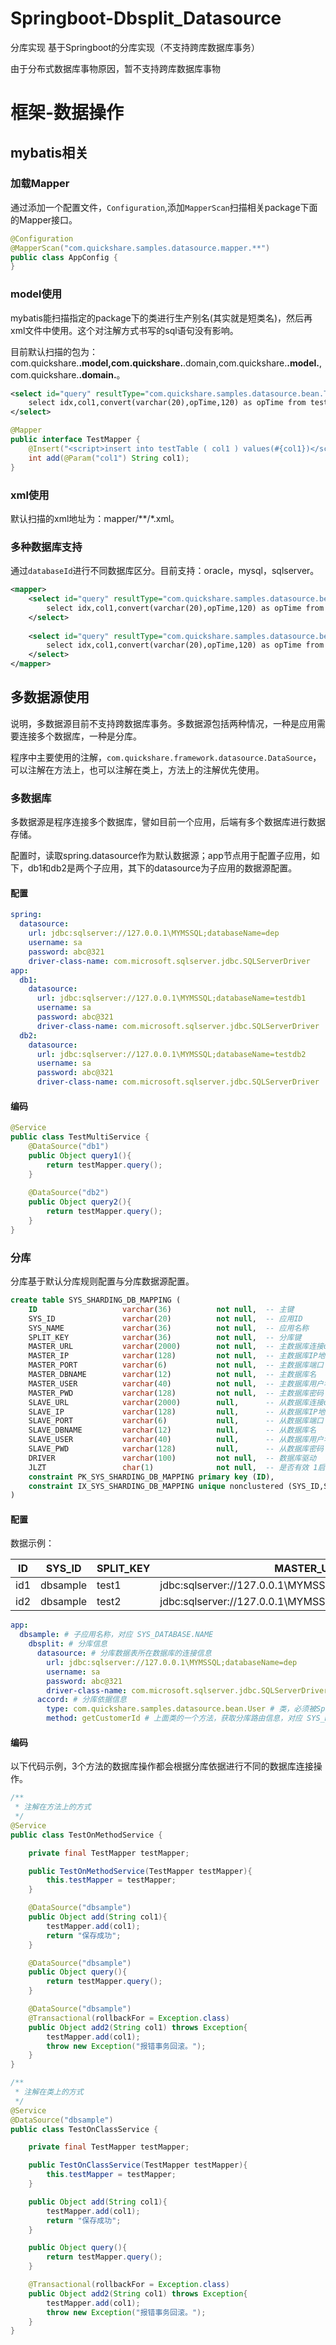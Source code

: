 # Springboot-Dbsplit_Datasource
分库实现 基于Springboot的分库实现（不支持跨库数据库事务）

由于分布式数据库事物原因，暂不支持跨库数据库事物



# 框架-数据操作

## mybatis相关

### 加载Mapper

通过添加一个配置文件，`Configuration`,添加`MapperScan`扫描相关package下面的Mapper接口。

```java
@Configuration
@MapperScan("com.quickshare.samples.datasource.mapper.**")
public class AppConfig {
}
```

### model使用

mybatis能扫描指定的package下的类进行生产别名(其实就是短类名)，然后再xml文件中使用。这个对注解方式书写的sql语句没有影响。

目前默认扫描的包为：com.quickshare.**.model,com.quickshare.**.domain,com.quickshare.**.model.**,com.quickshare.**.domain.**。

```xml
<select id="query" resultType="com.quickshare.samples.datasource.bean.TestTable">
    select idx,col1,convert(varchar(20),opTime,120) as opTime from testTable
</select>
```

```java
@Mapper
public interface TestMapper {
    @Insert("<script>insert into testTable ( col1 ) values(#{col1})</script>")
    int add(@Param("col1") String col1);
}
```

### xml使用

默认扫描的xml地址为：mapper/**/*.xml。

### 多种数据库支持

通过`databaseId`进行不同数据库区分。目前支持：oracle，mysql，sqlserver。

```xml
<mapper>
    <select id="query" resultType="com.quickshare.samples.datasource.bean.TestTable" databaseId="mysql">
        select idx,col1,convert(varchar(20),opTime,120) as opTime from testTable
    </select>
    
    <select id="query" resultType="com.quickshare.samples.datasource.bean.TestTable" databaseId="sqlserver">
        select idx,col1,convert(varchar(20),opTime,120) as opTime from testTable
    </select>
</mapper>
```

## 多数据源使用

说明，多数据源目前不支持跨数据库事务。多数据源包括两种情况，一种是应用需要连接多个数据库，一种是分库。

程序中主要使用的注解，`com.quickshare.framework.datasource.DataSource`，可以注解在方法上，也可以注解在类上，方法上的注解优先使用。

### 多数据库

多数据源是程序连接多个数据库，譬如目前一个应用，后端有多个数据库进行数据存储。

配置时，读取spring.datasource作为默认数据源；app节点用于配置子应用，如下，db1和db2是两个子应用，其下的datasource为子应用的数据源配置。

#### 配置

```yml
spring:
  datasource:
    url: jdbc:sqlserver://127.0.0.1\MYMSSQL;databaseName=dep
    username: sa
    password: abc@321
    driver-class-name: com.microsoft.sqlserver.jdbc.SQLServerDriver
app:
  db1:
    datasource:
      url: jdbc:sqlserver://127.0.0.1\MYMSSQL;databaseName=testdb1
      username: sa
      password: abc@321
      driver-class-name: com.microsoft.sqlserver.jdbc.SQLServerDriver
  db2:
    datasource:
      url: jdbc:sqlserver://127.0.0.1\MYMSSQL;databaseName=testdb2
      username: sa
      password: abc@321
      driver-class-name: com.microsoft.sqlserver.jdbc.SQLServerDriver
```

#### 编码

```java
@Service
public class TestMultiService {
    @DataSource("db1")
    public Object query1(){
        return testMapper.query();
    }
    
    @DataSource("db2")
    public Object query2(){
        return testMapper.query();
    }
}
```

### 分库

分库基于默认分库规则配置与分库数据源配置。

```sql
create table SYS_SHARDING_DB_MAPPING (
    ID                   varchar(36)          not null,  -- 主键
    SYS_ID               varchar(20)          not null,  -- 应用ID
    SYS_NAME             varchar(36)          not null,  -- 应用名称
    SPLIT_KEY            varchar(36)          not null,  -- 分库键
    MASTER_URL           varchar(2000)        not null,  -- 主数据库连接url
    MASTER_IP            varchar(128)         not null,  -- 主数据库IP地址
    MASTER_PORT          varchar(6)           not null,  -- 主数据库端口
    MASTER_DBNAME        varchar(12)          not null,  -- 主数据库名
    MASTER_USER          varchar(40)          not null,  -- 主数据库用户名
    MASTER_PWD           varchar(128)         not null,  -- 主数据库密码
    SLAVE_URL            varchar(2000)        null,      -- 从数据库连接url
    SLAVE_IP             varchar(128)         null,      -- 从数据库IP地址
    SLAVE_PORT           varchar(6)           null,      -- 从数据库端口
    SLAVE_DBNAME         varchar(12)          null,      -- 从数据库名
    SLAVE_USER           varchar(40)          null,      -- 从数据库用户名
    SLAVE_PWD            varchar(128)         null,      -- 从数据库密码
    DRIVER               varchar(100)         not null,  -- 数据库驱动
    JLZT                 char(1)              not null,  -- 是否有效 1启用 0禁用
    constraint PK_SYS_SHARDING_DB_MAPPING primary key (ID),
    constraint IX_SYS_SHARDING_DB_MAPPING unique nonclustered (SYS_ID,SPLIT_KEY)
)
```

#### 配置

数据示例：

| ID | SYS_ID | SPLIT_KEY | MASTER_URL | MASTER_USER | MASTER_PWD | DRIVER | JLZT |
|---|---|---|---|----|----|----|----|
|id1|dbsample|test1|jdbc:sqlserver://127.0.0.1\MYMSSQL;databaseName=testdb1|sa|abc@321|com.microsoft.sqlserver.jdbc.SQLServerDriver|1
|id2|dbsample|test2|jdbc:sqlserver://127.0.0.1\MYMSSQL;databaseName=testdb2|sa|abc@321|com.microsoft.sqlserver.jdbc.SQLServerDriver|1

```yml
app:
  dbsample: # 子应用名称，对应 SYS_DATABASE.NAME
    dbsplit: # 分库信息
      datasource: # 分库数据表所在数据库的连接信息
        url: jdbc:sqlserver://127.0.0.1\MYMSSQL;databaseName=dep
        username: sa
        password: abc@321
        driver-class-name: com.microsoft.sqlserver.jdbc.SQLServerDriver
      accord: # 分库依据信息
        type: com.quickshare.samples.datasource.bean.User # 类，必须被Spring进行bean管理
        method: getCustomerId # 上面类的一个方法，获取分库路由信息，对应 SYS_DATABASE.SPLIT_KEY
```

#### 编码

以下代码示例，3个方法的数据库操作都会根据分库依据进行不同的数据库连接操作。

```java
/**
 * 注解在方法上的方式
 */
@Service
public class TestOnMethodService {

    private final TestMapper testMapper;

    public TestOnMethodService(TestMapper testMapper){
        this.testMapper = testMapper;
    }

    @DataSource("dbsample")
    public Object add(String col1){
        testMapper.add(col1);
        return "保存成功";
    }

    @DataSource("dbsample")
    public Object query(){
        return testMapper.query();
    }

    @DataSource("dbsample")
    @Transactional(rollbackFor = Exception.class)
    public Object add2(String col1) throws Exception{
        testMapper.add(col1);
        throw new Exception("报错事务回滚。");
    }
}
```

```java
/**
 * 注解在类上的方式
 */
@Service
@DataSource("dbsample")
public class TestOnClassService {

    private final TestMapper testMapper;

    public TestOnClassService(TestMapper testMapper){
        this.testMapper = testMapper;
    }

    public Object add(String col1){
        testMapper.add(col1);
        return "保存成功";
    }

    public Object query(){
        return testMapper.query();
    }

    @Transactional(rollbackFor = Exception.class)
    public Object add2(String col1) throws Exception{
        testMapper.add(col1);
        throw new Exception("报错事务回滚。");
    }
}
```
